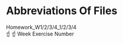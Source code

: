 # Abbreviations Of Files 
Homework_W1/2/3/4_1/2/3/4                                                                                                                          
                                                                                                                                                    ☝️       ☝️
        Week   Exercise Number 
